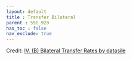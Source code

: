 ```yaml
---
layout: default
title : Transfer Bilateral
parent : 59G_920
has_toc : false
nav_exclude: true
--- 
```


<div id="observablehq-content-b52bf058"></div>
<div id="observablehq-text1-b52bf058"></div>
<div id="observablehq-titleB-b52bf058"></div>
<div id="observablehq-titlegraph1-b52bf058"></div>
<div id="observablehq-viewof-origine-b52bf058"></div>
<div id="observablehq-viewof-destination-b52bf058"></div>
<div id="observablehq-viewof-legalprov-b52bf058"></div>
<div id="observablehq-graph1-b52bf058"></div>
<div id="observablehq-text2-b52bf058"></div>
<div id="observablehq-text3-b52bf058"></div>
<p>Credit: <a href="https://observablehq.com/d/ff23087c8633e0db"> IV. (B) Bilateral Transfer Rates by datasile</a></p>

<link rel="stylesheet" href="https://cdn.jsdelivr.net/npm/@observablehq/inspector@5/dist/inspector.css">
<script type="module">
import {Runtime, Inspector} from "https://cdn.jsdelivr.net/npm/@observablehq/runtime@5/dist/runtime.js";
import define from "https://api.observablehq.com/d/ff23087c8633e0db.js?v=4";
new Runtime().module(define, name => {
  if (name === "content") return new Inspector(document.querySelector("#observablehq-content-b52bf058"));
  if (name === "text1") return new Inspector(document.querySelector("#observablehq-text1-b52bf058"));
  if (name === "titleB") return new Inspector(document.querySelector("#observablehq-titleB-b52bf058"));
  if (name === "titlegraph1") return new Inspector(document.querySelector("#observablehq-titlegraph1-b52bf058"));
  if (name === "viewof origine") return new Inspector(document.querySelector("#observablehq-viewof-origine-b52bf058"));
  if (name === "viewof destination") return new Inspector(document.querySelector("#observablehq-viewof-destination-b52bf058"));
  if (name === "viewof legalprov") return new Inspector(document.querySelector("#observablehq-viewof-legalprov-b52bf058"));
  if (name === "graph1") return new Inspector(document.querySelector("#observablehq-graph1-b52bf058"));
  if (name === "text2") return new Inspector(document.querySelector("#observablehq-text2-b52bf058"));
  if (name === "text3") return new Inspector(document.querySelector("#observablehq-text3-b52bf058"));
  return ["P","T","tx","txI","txO","maxY","yMax"].includes(name);
});
</script>
